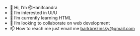- 👋 Hi, I’m @Hanifcandra
- 👀 I’m interested in UI/U
- 🌱 I’m currently learning HTML
- 💞️ I’m looking to collaborate on web development
- 📫 How to reach me just email me barkbrezinsky@gmail.com

<!---
Hanifcandra/Hanifcandra is a ✨ special ✨ repository because its `README.md` (this file) appears on your GitHub profile.
You can click the Preview link to take a look at your changes.
--->
